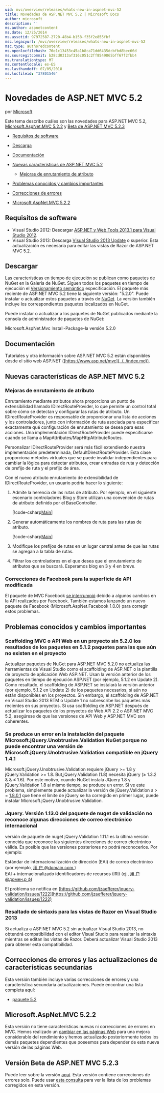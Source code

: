 ```yaml
---
uid: mvc/overview/releases/whats-new-in-aspnet-mvc-52
title: Novedades de ASP.NET MVC 5.2 | Microsoft Docs
author: microsoft
description: ''
ms.author: aspnetcontent
ms.date: 12/25/2014
ms.assetid: 97972587-2720-48b4-b158-f35f2e855fbf
msc.legacyurl: /mvc/overview/releases/whats-new-in-aspnet-mvc-52
msc.type: authoredcontent
ms.openlocfilehash: 76e1c13453c45a1b8ca71dd6435dcbfbd8bec66d
ms.sourcegitcommit: b28cd0313af316c051c2ff8549865bff67f2fbb4
ms.translationtype: MT
ms.contentlocale: es-ES
ms.lasthandoff: 07/05/2018
ms.locfileid: "37801546"
---
```

<a name="whats-new-in-aspnet-mvc-52"></a>Novedades de ASP.NET MVC 5.2
====================
por [Microsoft](https://github.com/microsoft)

Este tema describe cuáles son las novedades para ASP.NET MVC 5.2, [Microsoft.AspNet.MVC 5.2.2](#52) y [Beta de ASP.NET MVC 5.2.3](#mvc523Beta)

- [Requisitos de software](#softRequire)
- [Descarga](#download)
- [Documentación](#documentation)
- [Nuevas características de ASP.NET MVC 5.2](#new-features)

    - [Mejoras de enrutamiento de atributo](#attributerouting)
- [Problemas conocidos y cambios importantes](#knownbreakingchanges)
- [Correcciones de errores](#bug-fixes)
- [Microsoft.AspNet.MVC 5.2.2](#52)

<a id="softRequire"></a>
## <a name="software-requirements"></a>Requisitos de software

- Visual Studio 2012: Descargar [ASP.NET y Web Tools 2013.1 para Visual Studio 2012](https://go.microsoft.com/fwlink/?LinkId=390062).
- Visual Studio 2013: Descarga [Visual Studio 2013 Update](https://go.microsoft.com/fwlink/?LinkId=390064) o superior. Esta actualización es necesaria para editar las vistas de Razor de ASP.NET MVC 5.2.

<a id="download"></a>
## <a name="download"></a>Descargar

Las características en tiempo de ejecución se publican como paquetes de NuGet en la Galería de NuGet. Siguen todos los paquetes en tiempo de ejecución el [Versionamiento semántico](http://semver.org/) especificación. El paquete más reciente de ASP.NET MVC 5.2 tiene la siguiente versión: "5.2.0". Puede instalar o actualizar estos paquetes a través de [NuGet](http://www.nuget.org/packages/Microsoft.AspNet.Mvc/). La versión también incluye los correspondientes paquetes localizados en NuGet.

Puede instalar o actualizar a los paquetes de NuGet publicados mediante la consola de administrador de paquetes de NuGet:

Microsoft.AspNet.Mvc Install-Package-la versión 5.2.0

<a id="documentation"></a>
## <a name="documentation"></a>Documentación

Tutoriales y otra información sobre ASP.NET MVC 5.2 están disponibles desde el sitio web ASP.NET ([https://www.asp.net/mvc](../../index.md)).

<a id="new-features"></a>
## <a name="new-features-in-aspnet-mvc-52"></a>Nuevas características de ASP.NET MVC 5.2

<a id="attributerouting"></a>
### <a name="attribute-routing-improvements"></a>Mejoras de enrutamiento de atributo

Enrutamiento mediante atributos ahora proporciona un punto de extensibilidad llamado IDirectRouteProvider, lo que permite un control total sobre cómo se detectan y configurar las rutas de atributo. Un IDirectRouteProvider es responsable de proporcionar una lista de acciones y los controladores, junto con información de ruta asociada para especificar exactamente qué configuración de enrutamiento se desea para esas acciones. Una implementación IDirectRouteProvider puede especificarse cuando se llama a MapAttributes/MapHttpAttributeRoutes.

Personalizar IDirectRouteProvider será más fácil extendiendo nuestra implementación predeterminada, DefaultDirectRouteProvider. Esta clase proporciona métodos virtuales que se puede invalidar independientes para cambiar la lógica para detectar atributos, crear entradas de ruta y detección de prefijo de ruta y el prefijo de área.

Con el nuevo atributo enrutamiento de extensibilidad de IDirectRouteProvider, un usuario podría hacer lo siguiente:

1. Admite la herencia de las rutas de atributo. Por ejemplo, en el siguiente escenario controladores Blog y Store utilizan una convención de rutas de atributo definido por el BaseController. 

    [!code-csharp[Main](whats-new-in-aspnet-mvc-52/samples/sample1.cs)]
2. Generar automáticamente los nombres de ruta para las rutas de atributo. 

    [!code-csharp[Main](whats-new-in-aspnet-mvc-52/samples/sample2.cs)]
3. Modifique los prefijos de rutas en un lugar central antes de que las rutas se agregan a la tabla de rutas.
4. Filtrar los controladores en el que desea que el enrutamiento de atributos que se buscará. Esperamos blog en 3 y 4 en breve.

### <a name="facebook-fixes-for-changed-api-surface"></a>Correcciones de Facebook para la superficie de API modificada

El paquete de MVC Facebook [se interrumpió](https://aspnetwebstack.codeplex.com/workitem/list/advanced?keyword=&amp;status=All&amp;type=All&amp;priority=All&amp;release=v5.2%20RC&amp;assignedTo=All&amp;component=Facebook&amp;sortField=AssignedTo&amp;sortDirection=Ascending&amp;page=0&amp;reasonClosed=All) debido a algunos cambios en la API realizados por Facebook. También estamos lanzando un nuevo paquete de Facebook (Microsoft.AspNet.Facebook 1.0.0) para corregir estos problemas.

<a id="knownbreakingchanges"></a>
## <a name="known-issues-and-breaking-changes"></a>Problemas conocidos y cambios importantes

### <a name="scaffolding-mvcweb-api-into-a-project-with-520-packages-results-in-512-packages-for-ones-that-dont-already-exist-in-the-project"></a>Scaffolding MVC o API Web en un proyecto sin 5.2.0 los resultados de los paquetes en 5.1.2 paquetes para las que aún no existen en el proyecto

Actualizar paquetes de NuGet para ASP.NET MVC 5.2.0 no actualiza las herramientas de Visual Studio como el scaffolding de ASP.NET o la plantilla de proyecto de aplicación Web ASP.NET. Usan la versión anterior de los paquetes en tiempo de ejecución ASP.NET (por ejemplo, 5.1.2 en Update 2). Como resultado, el scaffolding de ASP.NET se instalará la versión anterior (por ejemplo, 5.1.2 en Update 2) de los paquetes necesarios, si aún no están disponibles en los proyectos. Sin embargo, el scaffolding de ASP.NET en Visual Studio 2013 RTM o Update 1 no sobrescribe los paquetes más recientes en sus proyectos. Si usa scaffolding de ASP.NET después de actualizar los paquetes de los proyectos de Web API 2.2 o ASP.NET MVC 5.2, asegúrese de que las versiones de API Web y ASP.NET MVC son coherentes.

### <a name="microsoftjqueryunobtrusivevalidation-nuget-package-installation-fails-because-it-is-unable-to-find-a-version-of-microsoftjqueryunobtrusivevalidation-compatible-to-jquery-141"></a>Se produce un error en la instalación del paquete Microsoft.jQuery.Unobtrusive.Validation NuGet porque no puede encontrar una versión de Microsoft.jQuery.Unobtrusive.Validation compatible en jQuery 1.4.1

Microsoft.jQuery.Unobtrusive.Validation requiere jQuery &gt;= 1.8 y jQuery.Validation &gt;= 1.8. But,jQuery.Validation (1.8) necesita jQuery (&#8805; 1.3.2 &amp; &amp; &#8804; 1.6). Por este motivo, cuando NuGet instala JQuery 1.8 y jQuery.Validation 1.8 al mismo tiempo, se produce un error. Si ve este problema, simplemente puede actualizar la versión de jQuery.Validation a &gt; =  [1.8.0.1](https://www.nuget.org/packages/jQuery.Validation/1.8.0.1) que tiene el límite de jQuery se ha corregido en primer lugar, puede instalar Microsoft.jQuery.Unobtrusive.Validation.

### <a name="the-jqueryvalidation-nuget-package-version-1130-does-not-recognize-some-international-email-addresses"></a>Jquery. Versión 1.13.0 del paquete de nuget de validación no reconoce algunas direcciones de correo electrónico internacional

versión de paquete de nuget jQuery.Validation 1.11.1 es la última versión conocida que reconoce las siguientes direcciones de correo electrónico válida. Es posible que las versiones posteriores no podrá reconocerlos. Por ejemplo:

Estándar de internacionalización de dirección (EAI) de correo electrónico (por ejemplo, [ &#29992; &#25143; @domain.com ](mailto:&#29992;&#25143;@domain.com))   
 EAI + internacionalizado identificadores de recursos (IRI) (ej., [ &#29992; &#25143;@&#1076;&#1086;&#1084;&#1077;&#1085;.&#1088; &#1092;](mailto:&#29992;&#25143;@&#1076;&#1086;&#1084;&#1077;&#1085;.&#1088;&#1092;))

El problema se notifica en [https://github.com/jzaefferer/jquery-validation/issues/1222](https://github.com/jzaefferer/jquery-validation/issues/1222)

### <a name="syntax-highlighting-for-razor-views-in-visual-studio-2013"></a>Resaltado de sintaxis para las vistas de Razor en Visual Studio 2013

Si actualiza a ASP.NET MVC 5.2 sin actualizar Visual Studio 2013, no obtendrá compatibilidad con el editor Visual Studio para resaltar la sintaxis mientras se editan las vistas de Razor. Deberá actualizar Visual Studio 2013 para obtener esta compatibilidad.

<a id="bug-fixes"></a>
## <a name="bug-fixes-and-minor-feature-updates"></a>Correcciones de errores y las actualizaciones de características secundarias

Esta versión también incluye varias correcciones de errores y una característica secundaria actualizaciones. Puede encontrar una lista completa aquí:

- [paquete 5.2](https://aspnetwebstack.codeplex.com/workitem/list/advanced?keyword=&amp;status=Closed&amp;type=All&amp;priority=All&amp;release=v5.2%20RC&amp;assignedTo=All&amp;component=MVC&amp;sortField=AssignedTo&amp;sortDirection=Ascending&amp;page=0&amp;reasonClosed=Fixed)

<a id="52"></a>
## <a name="microsoftaspnetmvc-522"></a>Microsoft.AspNet.MVC 5.2.2

Esta versión no tiene características nuevas ni correcciones de errores en MVC. Hemos realizado un [cambiar en las páginas Web](https://blogs.msdn.com/b/webdev/archive/2014/07/28/announcing-the-beta-release-of-web-pages-3-2-1.aspx) para una mejora considerable del rendimiento y hemos actualizado posteriormente todos los demás paquetes dependientes que poseemos para depender de esta nueva versión de las páginas Web.

<a id="mvc523Beta"></a>
## <a name="aspnet-mvc-523-beta"></a>Versión Beta de ASP.NET MVC 5.2.3

Puede leer sobre la versión [aquí](https://blogs.msdn.com/b/webdev/archive/2014/12/17/asp-net-mvc-5-2-3-web-pages-5-2-3-and-web-api-5-2-3-beta-releases.aspx). Esta versión contiene correcciones de errores solo. Puede usar [esta consulta](https://aspnetwebstack.codeplex.com/workitem/list/advanced?keyword=&amp;status=Closed&amp;type=All&amp;priority=All&amp;release=v5.2.3%20Beta&amp;assignedTo=All&amp;component=MVC&amp;sortField=LastUpdatedDate&amp;sortDirection=Descending&amp;page=0&amp;reasonClosed=Fixed) para ver la lista de los problemas corregidos en esta versión.
